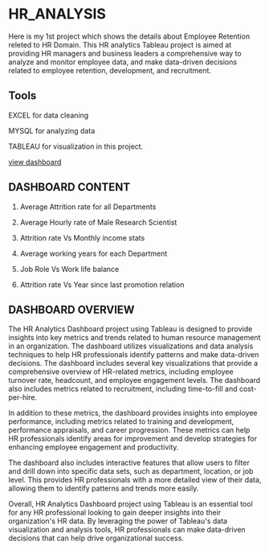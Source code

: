 # HR_ANALYSIS
Here is my 1st project which shows the details about Employee Retention releted to HR Domain. This HR analytics Tableau project is aimed at providing HR managers and business leaders a comprehensive way to analyze and monitor employee data, and make data-driven decisions related to employee retention, development, and recruitment.

## Tools 
EXCEL for data cleaning

MYSQL for analyzing data

TABLEAU for visualization in this project.

[view dashboard](https://public.tableau.com/app/profile/dhanashree.dalvi/viz/EmployeeRetentionHRPROJECT/FINALDASHBOARD?publish=yes)
## DASHBOARD CONTENT 
1. Average Attrition rate for all Departments

2. Average Hourly rate of Male Research Scientist

3. Attrition rate Vs Monthly income stats

4. Average working years for each Department

5. Job Role Vs Work life balance

6. Attrition rate Vs Year since last promotion relation

## DASHBOARD OVERVIEW

The HR Analytics Dashboard project using Tableau is designed to provide insights into key metrics and trends related to human resource management in an organization. The dashboard utilizes visualizations and data analysis techniques to help HR professionals identify patterns and make data-driven decisions. The dashboard includes several key visualizations that provide a comprehensive overview of HR-related metrics, including employee turnover rate, headcount, and employee engagement levels. The dashboard also includes metrics related to recruitment, including time-to-fill and cost-per-hire.

In addition to these metrics, the dashboard provides insights into employee performance, including metrics related to training and development, performance appraisals, and career progression. These metrics can help HR professionals identify areas for improvement and develop strategies for enhancing employee engagement and productivity.

The dashboard also includes interactive features that allow users to filter and drill down into specific data sets, such as department, location, or job level. This provides HR professionals with a more detailed view of their data, allowing them to identify patterns and trends more easily.

Overall, HR Analytics Dashboard project using Tableau is an essential tool for any HR professional looking to gain deeper insights into their organization's HR data. By leveraging the power of Tableau's data visualization and analysis tools, HR professionals can make data-driven decisions that can help drive organizational success.
